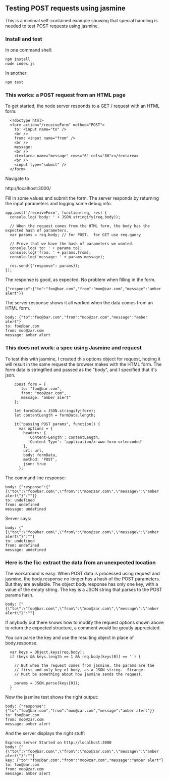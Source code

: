 ## Testing POST requests using jasmine

This is a minimal self-contained example showing that special 
handling is needed to 
test POST requests using jasmine.  

### Install and test

In one command shell:
```
npm install
node index.js
```

In another:
```
npm test
```

### This works: a POST request from an HTML page

To get started, the node server responds to a GET / request with an HTML form:

```
  <!doctype html>
  <form action="/receiveForm" method="POST">
    to: <input name="to" />
    <br />
    from: <input name="from" />
    <br />
    message:
    <br />
    <textarea name="message" rows="6" cols="80"></textarea>
    <br />
    <input type="submit" />
  </form>
```

Navigate to

  http://localhost:3000/
  
Fill in some values and submit the form.  The server responds by returning the input 
parameters and logging some debug info.

```
app.post('/receiveForm', function(req, res) {
  console.log('body: ' + JSON.stringify(req.body));

  // When the request comes from the HTML form, the body has the expected hash of parameters.
  var params = req.body; // for POST.  for GET use req.query

  // Prove that we have the hash of parameters we wanted.
  console.log('to: ' + params.to);
  console.log('from: ' + params.from);
  console.log('message: ' + params.message);

  res.send({"response": params});
});

```

The response is good, as expected.  No problem when filling in the 
form.

```
{"response":{"to":"foo@bar.com","from":"moo@zar.com","message":"amber alert"}}
```

The server response shows it all worked when the data comes from an HTML form.

```
body: {"to":"foo@bar.com","from":"moo@zar.com","message":"amber alert"}
to: foo@bar.com
from: moo@zar.com
message: amber alert
```

### This does not work: a spec using Jasmine and request

To test this with jasmine, I created this options object for request, 
hoping it will result in the same request the browser makes with the HTML 
form.  The form data is
stringified and passed as the "body", and I specified that it's json.


```
    const form = {
       to: "foo@bar.com",
       from: "moo@zar.com",
       message: "amber alert"
    };

    let formData = JSON.stringify(form);
    let contentLength = formData.length;

    it("passing POST params", function() {
      var options = {
        headers: {
          'Content-Length': contentLength,
          'Content-Type': 'application/x-www-form-urlencoded'
        },
        uri: url,
        body: formData,
        method: 'POST',
        json: true
      };
```
The command line response:

```
body: {"response":{"{\"to\":\"foo@bar.com\",\"from\":\"moo@zar.com\",\"message\":\"amber alert\"}":""}}
to: undefined
from: undefined
message: undefined
```

Server says:

```
body: {"{\"to\":\"foo@bar.com\",\"from\":\"moo@zar.com\",\"message\":\"amber alert\"}":""}
to: undefined
from: undefined
message: undefined
```

### Here is the fix: extract the data from an unexpected location

The workaround is easy.  When POST data is processed using request and jasmine, the 
body.response no longer has a hash of the POST parameters.  But
they are available.  The object body.response has only one key, with a value of the 
empty string.  The key is a JSON string that parses to the POST params hash. 

```
body: {"{\"to\":\"foo@bar.com\",\"from\":\"moo@zar.com\",\"message\":\"amber alert\"}":""}
```

If anybody out there knows how to modify the request options shown above to return the expected structure, 
a comment would be greatly appreciated.

You can parse the key and use the resulting object in place of body.response.

```
  var keys = Object.keys(req.body);
  if (keys && keys.length == 1 && req.body[keys[0]] == '') {

    // But when the request comes from jasmine, the params are the
    // first and only key of body, as a JSON string.  Strange.
    // Must be something about how jasmine sends the request.

    params = JSON.parse(keys[0]);
  }
```

Now the jasmine test shows the right output:

```
body: {"response":{"to":"foo@bar.com","from":"moo@zar.com","message":"amber alert"}}
to: foo@bar.com
from: moo@zar.com
message: amber alert
```

And the server displays the right stuff:

```
Express Server Started on http://localhost:3000
body: {"{\"to\":\"foo@bar.com\",\"from\":\"moo@zar.com\",\"message\":\"amber alert\"}":""}
key: {"to":"foo@bar.com","from":"moo@zar.com","message":"amber alert"}
to: foo@bar.com
from: moo@zar.com
message: amber alert
```
